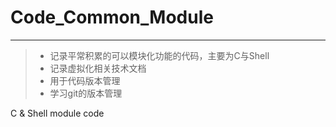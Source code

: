 # Code_Common_Module
------

> * 记录平常积累的可以模块化功能的代码，主要为C与Shell
> * 记录虚拟化相关技术文档
> * 用于代码版本管理
> * 学习git的版本管理

C &amp; Shell module code
